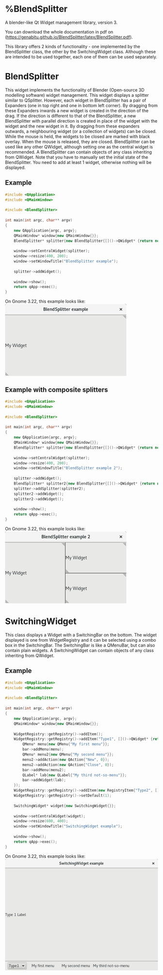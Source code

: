 # %BlendSplitter
A blender-like Qt Widget management library, version 3.

You can download the whole documentation in pdf on (https://genabitu.github.io/BlendSplitter/latex/BlendSplitter.pdf).

This library offers 2 kinds of functionality - one implemented by the BlendSplitter class, the other by the SwitchingWidget class. Although these are intended to be used together, each one of them can be used separately.

BlendSplitter
=============
This widget implements the functionality of Blender (Open-source 3D modelling software) widget management. This widget displays a splitter similar to QSplitter. However, each widget in BlendSplitter has a pair of Expanders (one in top right and one in bottom left corner). By dragging from these Expanders inwards a new widget is created in the direction of the drag. If the direction is different to that of the BlendSplitter, a new BlendSplitter with parallel direction is created in place of the widget with the widget and the new widget in it. By dragging from these expanders outwards, a neighbouring widget (or a collection of widgets) can be closed. While the mouse is held, the widgets to be closed are marked with black overlay. When the mouse is released, they are closed. BlendSplitter can be used like any other QWidget, although setting one as the central widget is recommended. A BlendSplitter can contain objects of any class inheriting from QWidget. Note that you have to manually set the initial state of the BlendSplitter. You need to add at least 1 widget, otherwise nothing will be displayed.

Example
-------
```C++
#include <QApplication>
#include <QMainWindow>

#include <BlendSplitter>

int main(int argc, char** argv)
{
    new QApplication{argc, argv};
    QMainWindow* window{new QMainWindow{}};
    BlendSplitter* splitter{new BlendSplitter{[]()->QWidget* {return new QLabel{"My Widget"};}}};

    window->setCentralWidget(splitter);
    window->resize(400, 200);
    window->setWindowTitle("BlendSplitter example");

    splitter->addWidget();

    window->show();
    return qApp->exec();
}
```
On Gnome 3.22, this example looks like:
![BlendSplitter example 1](docs/BlendSplitter_example_1.png)

Example with composite splitters
-------
```C++
#include <QApplication>
#include <QMainWindow>

#include <BlendSplitter>

int main(int argc, char** argv)
{
    new QApplication{argc, argv};
    QMainWindow* window{new QMainWindow{}};
    BlendSplitter* splitter{new BlendSplitter{[]()->QWidget* {return new QLabel{"My Widget"};}}};

    window->setCentralWidget(splitter);
    window->resize(400, 200);
    window->setWindowTitle("BlendSplitter example 2");

    splitter->addWidget();
    BlendSplitter* splitter2{new BlendSplitter{[]()->QWidget* {return new QLabel{"My Widget"};}, Qt::Vertical}};
    splitter->addSplitter(splitter2);
    splitter2->addWidget();
    splitter2->addWidget();

    window->show();
    return qApp->exec();
}
```
On Gnome 3.22, this example looks like:
![BlendSplitter example 2](docs/BlendSplitter_example_2.png)

SwitchingWidget
===============
This class displays a Widget with a SwitchingBar on the bottom. The widget displayed is one from WidgetRegistry and it can be selected using a combo box in the SwitchingBar. The SwitchingBar is like a QMenuBar, but can also contain plain widgets. A SwitchingWidget can contain objects of any class inheriting from QWidget.

Example
-------
```C++
#include <QApplication>
#include <QMainWindow>

#include <BlendSplitter>

int main(int argc, char** argv)
{
    new QApplication{argc, argv};
    QMainWindow* window{new QMainWindow{}};

    WidgetRegistry::getRegistry()->addItem();
    WidgetRegistry::getRegistry()->addItem("Type1", []()->QWidget* {return new QLabel{"Type 1 Label"};}, [](SwitchingBar* bar, QWidget*)->void {
        QMenu* menu{new QMenu{"My first menu"}};
        bar->addMenu(menu);
        QMenu* menu2{new QMenu{"My second menu"}};
        menu2->addAction(new QAction{"New", 0});
        menu2->addAction(new QAction{"Close", 0});
        bar->addMenu(menu2);
        QLabel* lab{new QLabel{"My third not-so-menu"}};
        bar->addWidget(lab);
    });
    WidgetRegistry::getRegistry()->addItem(new RegistryItem{"Type2", []()->QWidget* {return new QLabel{"Type 2 Label"};}});
    WidgetRegistry::getRegistry()->setDefault(1);

    SwitchingWidget* widget{new SwitchingWidget{}};

    window->setCentralWidget(widget);
    window->resize(600, 400);
    window->setWindowTitle("SwitchingWidget example");

    window->show();
    return qApp->exec();
}
```
On Gnome 3.22, this example looks like:
![SwitchingWidget example](docs/SwitchingWidget_example.png)
